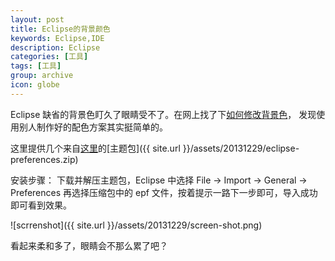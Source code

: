 ```yaml
---
layout: post
title: Eclipse的背景颜色
keywords: Eclipse,IDE
description: Eclipse
categories: [工具]
tags: [工具]
group: archive
icon: globe
---
```


Eclipse 缺省的背景色盯久了眼睛受不了。在网上找了下[如何修改背景色][link]， 发现使用别人制作好的配色方案其实挺简单的。

这里提供几个来自[这里][link]的[主题包]({{ site.url }}/assets/20131229/eclipse-preferences.zip)

安装步骤：
下载并解压主题包，Eclipse 中选择 File -> Import -> General -> Preferences 再选择压缩包中的 epf 文件，按着提示一路下一步即可，导入成功即可看到效果。

![scrrenshot]({{ site.url }}/assets/20131229/screen-shot.png)

看起来柔和多了，眼睛会不那么累了吧？

[link]: http://be-evil.org/post-204.html
[Eclipse Java暗色代码配色主题]: http://be-evil.org/post-143.html
[Eclipse代码暗色代码配色第二季]: http://be-evil.org/post-204.html
[eclipse PDT 暗色代码高亮主题]: http://be-evil.org/post-124.html